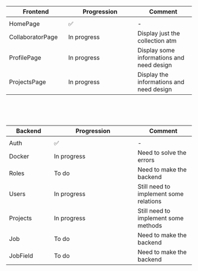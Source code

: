 Frontend       | Progression | Comment
-------------  | ----------- | ------------------------------------------------------------
<img width=200/>|<img width=500/>
HomePage       | ✅          | - 
CollaboratorPage | In progress | Display just the collection atm 
ProfilePage    | In progress | Display some informations and need design 
ProjectsPage   | In progress | Display the informations and need design 

<br><br><br>

Backend        | Progression | Comment
-------------  | ----------- | ------------------------------------------------------------
<img width=200/>|<img width=500/>
Auth           | ✅          | -
Docker         | In progress | Need to solve the errors 
Roles          | To do       | Need to make the backend 
Users          | In progress | Still need to implement some relations 
Projects       | In progress | Still need to implement some methods
Job            | To do       | Need to make the backend 
JobField       | To do       | Need to make the backend 
